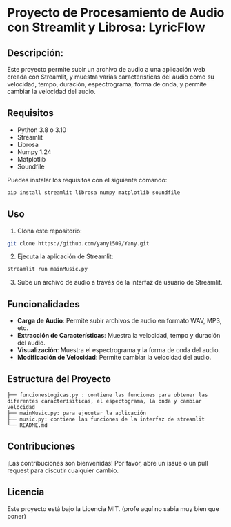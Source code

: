 # Proyecto de Procesamiento de Audio con Streamlit y Librosa: LyricFlow

## Descripción:
Este proyecto permite subir un archivo de audio a una aplicación web creada con Streamlit, y muestra varias características del audio como su velocidad, tempo, duración, espectrograma, forma de onda, y permite cambiar la velocidad del audio.

## Requisitos
- Python 3.8 o 3.10
- Streamlit
- Librosa
- Numpy 1.24
- Matplotlib
- Soundfile

Puedes instalar los requisitos con el siguiente comando:

```bash
pip install streamlit librosa numpy matplotlib soundfile
```

## Uso

1. Clona este repositorio:

```bash
git clone https://github.com/yany1509/Yany.git
```

2. Ejecuta la aplicación de Streamlit:

```bash
streamlit run mainMusic.py
```

3. Sube un archivo de audio a través de la interfaz de usuario de Streamlit.

## Funcionalidades

- **Carga de Audio**: Permite subir archivos de audio en formato WAV, MP3, etc.
- **Extracción de Características**: Muestra la velocidad, tempo y duración del audio.
- **Visualización**: Muestra el espectrograma y la forma de onda del audio.
- **Modificación de Velocidad**: Permite cambiar la velocidad del audio.

## Estructura del Proyecto

```
├── funcionesLogicas.py : contiene las funciones para obtener las diferentes caracterísiticas, el espectograma, la onda y cambiar velocidad
├── mainMusic.py: para ejecutar la aplicación
├── music.py: contiene las funciones de la interfaz de streamlit
└── README.md
```
## Contribuciones

¡Las contribuciones son bienvenidas! Por favor, abre un issue o un pull request para discutir cualquier cambio.

## Licencia

Este proyecto está bajo la Licencia MIT. (profe aquí no sabía muy bien que poner)

